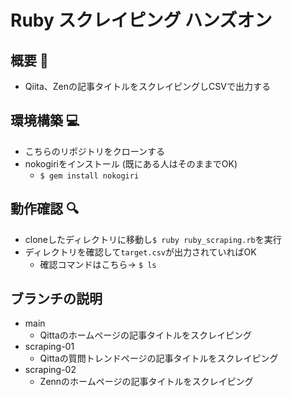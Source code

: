 # Ruby スクレイピング ハンズオン
## 概要 📝
- Qiita、Zenの記事タイトルをスクレイピングしCSVで出力する

## 環境構築 💻
- こちらのリポジトリをクローンする
- nokogiriをインストール (既にある人はそのままでOK)
  - `$ gem install nokogiri`

## 動作確認 🔍
- cloneしたディレクトリに移動し`$ ruby ruby_scraping.rb`を実行
- ディレクトリを確認して`target.csv`が出力されていればOK 
  - 確認コマンドはこちら→ `$ ls`

## ブランチの説明
- main
  - Qittaのホームページの記事タイトルをスクレイピング
- scraping-01
  - Qittaの質問トレンドページの記事タイトルをスクレイピング
- scraping-02
  - Zennのホームページの記事タイトルをスクレイピング  
